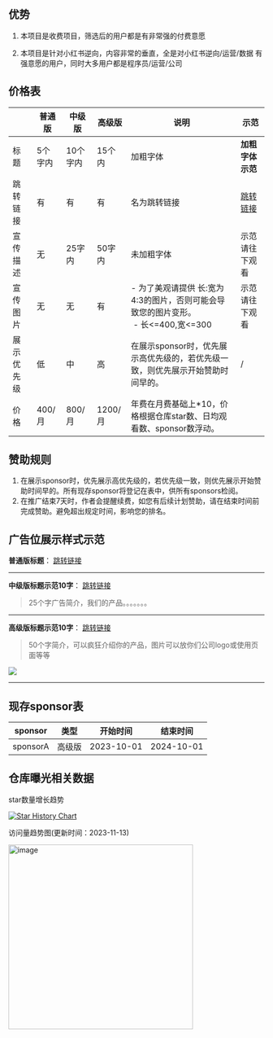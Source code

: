
## 优势

1. 本项目是收费项目，筛选后的用户都是有非常强的付费意愿
  
2. 本项目是针对小红书逆向，内容非常的垂直，全是对小红书逆向/运营/数据 有强意愿的用户，同时大多用户都是程序员/运营/公司
  

## 价格表

|     | 普通版 | 中级版 | 高级版 | 说明  | 示范  |
| --- | --- | --- | --- | --- | --- |
| 标题  | 5个字内 | 10个字内 | 15个内 | 加粗字体 | **加粗字体示范** |
| 跳转链接 | 有   | 有   | 有   | 名为跳转链接 | [跳转链接](https://github.com/submato/xhscrawl) |
| 宣传描述 | 无   | 25字内 | 50字内 | 未加粗字体 | 示范请往下观看 |
| 宣传图片 | 无   | 无   | 有   | - 为了美观请提供 长:宽为4:3的图片，否则可能会导致您的图片变形。<br> - 长<=400,宽<=300 | 示范请往下观看 |
| 展示优先级 | 低   | 中   | 高   | 在展示sponsor时，优先展示高优先级的，若优先级一致，则优先展示开始赞助时间早的。 | /   |
| 价格  | 400/月 | 800/月 | 1200/月 | 年费在月费基础上*10，价格根据仓库star数、日均观看数、sponsor数浮动。|     |


## 赞助规则
1. 在展示sponsor时，优先展示高优先级的，若优先级一致，则优先展示开始赞助时间早的。所有现存sponsor将登记在表中，供所有sponsors检阅。
2. 在推广结束7天时，作者会提醒续费，如您有后续计划赞助，请在结束时间前完成赞助。避免超出规定时间，影响您的排名。


## 广告位展示样式示范



**普通版标题**： [跳转链接](https://github.com/submato/xhscrawl)

---

**中级版标题示范10字**： [跳转链接](https://github.com/submato/xhscrawl)

> 25个字广告简介，我们的产品。。。。。。。


---

**高级版标题示范10字**： [跳转链接](https://github.com/submato/xhscrawl)

> 50个字简介，可以疯狂介绍你的产品，图片可以放你们公司logo或使用页面等等

![](https://i.imgur.com/IBItATn.png)

---

## 现存sponsor表

| sponsor | 类型  | 开始时间 | 结束时间 |
| --- | --- | --- | --- |
| sponsorA | 高级版 | 2023-10-01 | 2024-10-01 |



## 仓库曝光相关数据

star数量增长趋势

[![Star History Chart](https://api.star-history.com/svg?repos=submato/xhscrawl&type=Date)](https://star-history.com/#submato/xhscrawl&Date)



访问量趋势图(更新时间：2023-11-13)

<img width="363" alt="image" src="https://github.com/submato/xhscrawl/assets/55040284/c072750e-db20-487a-8b53-6eda152a3e78">


